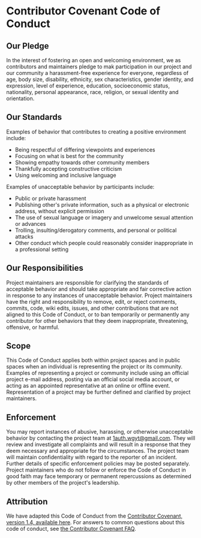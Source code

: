 # Contributor Covenant Code of Conduct

## Our Pledge

In the interest of fostering an open and welcoming environment, we as contributors and maintainers pledge to mak participation in our project and our community a harassment-free experience for everyone, regardless of age, body size, disability, ethnicity, sex characteristics, gender identity, and expression, level of experience, education, socioeconomic status, nationality, personal appearance, race, religion, or sexual identity and orientation.

## Our Standards

Examples of behavior that contributes to creating a positive environment include:

-   Being respectful of differing viewpoints and experiences
-   Focusing on what is best for the community
-   Showing empathy towards other community members
-   Thankfully accepting constructive criticism
-   Using welcoming and inclusive language

Examples of unacceptable behavior by participants include:

-   Public or private harassment
-   Publishing other's private information, such as a physical or electronic address, without explicit permission
-   The use of sexual language or imagery and unwelcome sexual attention or advances
-   Trolling, insulting/derogatory comments, and personal or political attacks
-   Other conduct which people could reasonably consider inappropriate in a professional setting

## Our Responsibilities

Project maintainers are responsible for clarifying the standards of acceptable behavior and should take appropriate and fair corrective action in response to any instances of unacceptable behavior. Project maintainers have the right and responsibility to remove, edit, or reject comments, commits, code, wiki edits, issues, and other contributions that are not aligned to this Code of Conduct, or to ban temporarily or permanently any contributor for other behaviors that they deem inappropriate, threatening, offensive, or harmful.

## Scope

This Code of Conduct applies both within project spaces and in public spaces when an individual is representing the project or its community. Examples of representing a project or community include using an official project e-mail address, posting via an official social media account, or acting as an appointed representative at an online or offline event. Representation of a project may be further defined and clarified by project maintainers.

## Enforcement

You may report instances of abusive, harassing, or otherwise unacceptable behavior by contacting the project team at 1auth.wgyt@gmail.com. They will review and investigate all complaints and will result in a response that they deem necessary and appropriate for the circumstances. The project team will maintain confidentiality with regard to the reporter of an incident. Further details of specific enforcement policies may be posted separately. Project maintainers who do not follow or enforce the Code of Conduct in good faith may face temporary or permanent repercussions as determined by other members of the project's leadership.

## Attribution

We have adapted this Code of Conduct from the [Contributor Covenant, version 1.4, available here](https://www.contributor-covenant.org/version/1/4/code-of-conduct.html). For answers to common questions about this code of conduct, see [the Contributor Covenant FAQ](https://www.contributor-covenant.org/faq).
